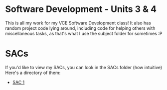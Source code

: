 # Software Development - Units 3 & 4
This is all my work for my VCE Software Development class! It also has random project code lying around, including code for helping others with miscellaneous tasks, as that's what I use the subject folder for sometimes :P

# SACs
If you'd like to view my SACs, you can look in the SACs folder (how intuitive) <br>
Here's a directory of them:
- [SAC 1](AOS2%20Programming/Code/SACs/SAC1%20Garv%20Shah/README.md)
